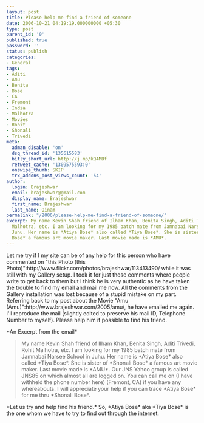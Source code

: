 ```yaml
---
layout: post
title: Please help me find a friend of someone
date: 2006-10-21 04:19:19.000000000 +05:30
type: post
parent_id: '0'
published: true
password: ''
status: publish
categories:
- General
tags:
- Aditi
- Amu
- Benita
- Bose
- CA
- Fremont
- India
- Malhotra
- Movies
- Rohit
- Shonali
- Trivedi
meta:
  adman_disable: 'on'
  dsq_thread_id: '135615583'
  bitly_short_url: http://j.mp/kQ4MBf
  retweet_cache: '1309575593:0'
  onswipe_thumb: SKIP
  trx_addons_post_views_count: '54'
author:
  login: Brajeshwar
  email: brajeshwar@gmail.com
  display_name: Brajeshwar
  first_name: Brajeshwar
  last_name: Oinam
permalink: "/2006/please-help-me-find-a-friend-of-someone/"
excerpt: My name Kevin Shah friend of Ilham Khan, Benita Singh, Aditi Trivedi, Rohit
  Malhotra, etc. I am looking for my 1985 batch mate from Jamnabai Narsee School in
  Juhu. Her name is *Atiya Bose* also called *Tiya Bose*. She is sister of *Shonali
  Bose* a famous art movie maker. Last movie made is *AMU*.
---
```

<p>Let me try if I my site can be of any help for this person who have commented on "this Photo (this Photo)":http://www.flickr.com/photos/brajeshwar/113413490/ while it was still with my Gallery setup. I took it for just those comments where people write to get back to them but I think he is very authentic as he have taken the trouble to find my email and mail me now. All the comments from the Gallery installation was lost because of a stupid mistake on my part. Referring back to my post about the Movie "Amu (Amu)":http://www.brajeshwar.com/2005/amu/, he have emailed me again. I'll reproduce the mail (slightly edited to preserve his mail ID, Telephone Number to myself). Please help him if possible to find his friend.</p>

<p>*An Excerpt from the email*</p>
<blockquote><p>My name Kevin Shah friend of Ilham Khan, Benita Singh, Aditi Trivedi, Rohit Malhotra, etc. I am looking for my 1985 batch mate from Jamnabai Narsee School in Juhu. Her name is *Atiya Bose* also called *Tiya Bose*. She is sister of *Shonali Bose* a famous art movie maker. Last movie made is *AMU*. Our JNS Yahoo group is called JNS85 on which almost all are logged on. You can call me on (I have withheld the phone number here) (Fremont, CA) if you have any whereabouts. I will appreciate your help if you can trace *Atiya Bose* for me thru *Shonali Bose*.</p></blockquote>
<p>*Let us try and help find his friend.* So, *Atiya Bose* aka *Tiya Bose* is the one whom we have to try to find out through the internet.</p>
